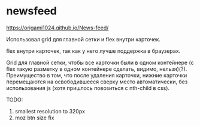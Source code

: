 # newsfeed
https://origami1024.github.io/News-feed/

Использовал grid для главной сетки и flex внутри карточек.

flex внутри карточек, так как у него лучше поддержка в браузерах.

Grid для главной сетки, чтобы все карточки были в одном контейнере (с flex такую разметку в одном контейнере сделать, видимо, нельзя)(?). Преимущество в том, что после удаления карточки, нижние карточки перемещаются на освободившееся сверху место автоматически, без использования js (хотя пришлось повозиться с nth-child в css).




TODO:
1) smallest resolution to 320px
2) moz btn size fix
